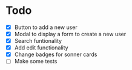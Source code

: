 # Todo

- [x] Button to add a new user
- [x] Modal to display a form to create a new user
- [x] Search funtionality
- [x] Add edit functionality
- [x] Change badges for sonner cards
- [ ] Make some tests
